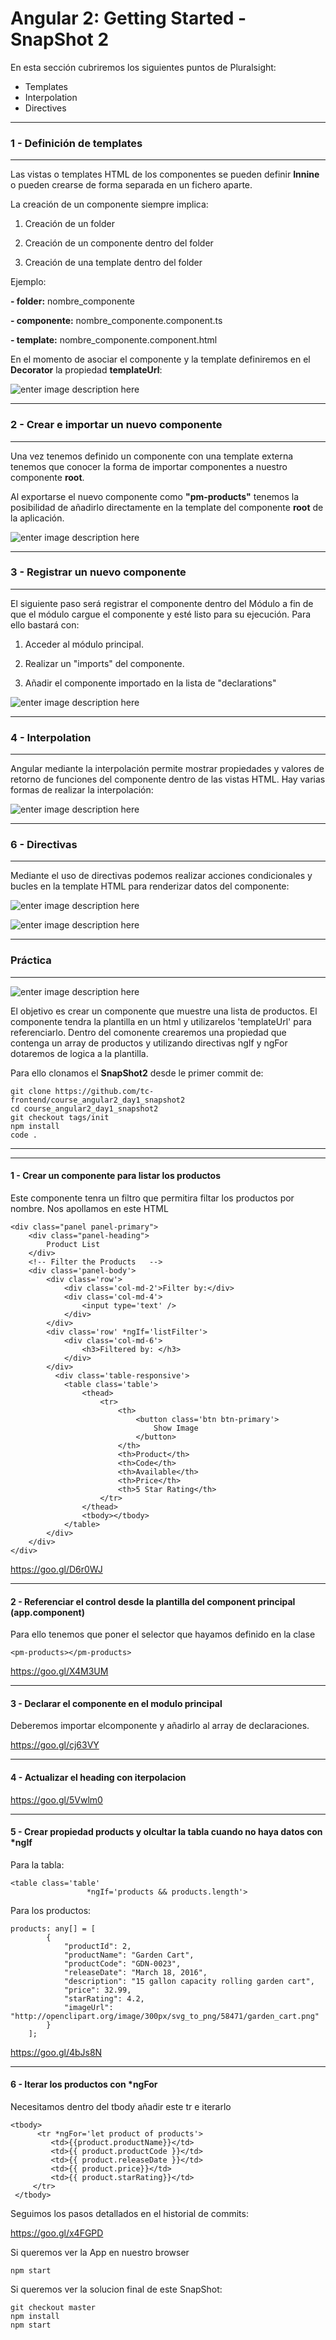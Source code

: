 


Angular 2: Getting Started - SnapShot 2
===================

En esta sección cubriremos los siguientes puntos de Pluralsight:

 - Templates
 - Interpolation
 - Directives


----------


### 1 - Definición de templates


----------


Las vistas o templates HTML de los componentes se pueden definir **Innine** o pueden crearse de forma separada en un fichero aparte.


La creación de un componente siempre implica:


1. Creación de un folder


2. Creación de un componente dentro del folder


3. Creación de una template dentro del folder
 
 
Ejemplo:
 
 
**- folder:** nombre_componente

**- componente:** nombre_componente.component.ts
 
**- template:** nombre_componente.component.html
 

En el momento de asociar el componente y la template definiremos en el **Decorator** la propiedad **templateUrl**:

![enter image description here](https://i.imgur.com/tyNspLM.jpg)


----------


### 2 - Crear e importar un nuevo componente


----------



Una vez tenemos definido un componente con una template externa tenemos que conocer la forma de importar componentes a nuestro componente **root**. 


Al exportarse el nuevo componente como **"pm-products"** tenemos la posibilidad de añadirlo directamente en la template del componente **root** de la aplicación.

![enter image description here](https://i.imgur.com/iQYayVU.jpg)


----------


### 3 - Registrar un nuevo componente


----------


El siguiente paso será registrar el componente dentro del Módulo a fin de que el módulo cargue el componente y esté listo para su ejecución. Para ello bastará con:

1. Acceder al módulo principal.


2. Realizar un "imports" del componente.


3. Añadir el componente importado en la lista de "declarations"


![enter image description here](https://i.imgur.com/MhLBYjQ.png)



----------


### 4 - Interpolation


----------


Angular mediante la interpolación permite mostrar propiedades y valores de retorno de funciones del componente dentro de las vistas HTML. 
Hay varias formas de realizar la interpolación:

![enter image description here](https://i.imgur.com/XnolA73.jpg)




----------


### 6 - Directivas


----------


Mediante el uso de directivas podemos realizar acciones condicionales y bucles en la template HTML para renderizar datos del componente:
 

![enter image description here](https://i.imgur.com/kHW1wd1.jpg)


![enter image description here](https://i.imgur.com/TVMSmnz.jpg)


----------


### Práctica


----------



![enter image description here](https://i.imgur.com/EW0hShu.png)


El objetivo es crear un componente que muestre una lista de productos. 
El componente tendra la plantilla en un html y utilizarelos 'templateUrl' para referenciarlo.
Dentro del comonente crearemos una propiedad que contenga un array de productos y utilizando directivas ngIf y ngFor dotaremos de logica a la plantilla. 

Para ello clonamos el **SnapShot2** desde le primer commit de:

    git clone https://github.com/tc-frontend/course_angular2_day1_snapshot2
    cd course_angular2_day1_snapshot2
    git checkout tags/init
    npm install
    code .
-----
-----
#### 1 - Crear un componente para listar los productos
Este componente tenra un filtro que permitira filtar los productos por nombre.
Nos apollamos en este HTML 

    <div class="panel panel-primary">
        <div class="panel-heading">
            Product List
        </div>
        <!-- Filter the Products   -->
        <div class='panel-body'>
            <div class='row'>
                <div class='col-md-2'>Filter by:</div>
                <div class='col-md-4'>
                    <input type='text' />
                </div>
            </div>
            <div class='row' *ngIf='listFilter'>
                <div class='col-md-6'>
                    <h3>Filtered by: </h3>
                </div>
            </div>
              <div class='table-responsive'>
                <table class='table'>
                    <thead>
                        <tr>
                            <th>
                                <button class='btn btn-primary'>
                                    Show Image
                                </button>
                            </th>
                            <th>Product</th>
                            <th>Code</th>
                            <th>Available</th>
                            <th>Price</th>
                            <th>5 Star Rating</th>
                        </tr>
                    </thead>
                    <tbody></tbody>
                </table>
            </div> 
        </div>
    </div> 

 https://goo.gl/D6r0WJ
 
----------
#### 2 - Referenciar el control desde la plantilla del component principal (app.component)
Para ello tenemos que poner el selector que hayamos definido en la clase

    <pm-products></pm-products>
https://goo.gl/X4M3UM

----------
#### 3 -  Declarar el componente en el modulo principal
Deberemos importar elcomponente y añadirlo al array de declaraciones.

https://goo.gl/cj63VY

----------
#### 4 - Actualizar el heading con iterpolacion


https://goo.gl/5Vwlm0


----------
#### 5 - Crear propiedad products y olcultar la tabla cuando no haya datos con *ngIf

Para la tabla:

    <table class='table'
                     *ngIf='products && products.length'>

Para los productos:

    products: any[] = [
            {
                "productId": 2,
                "productName": "Garden Cart",
                "productCode": "GDN-0023",
                "releaseDate": "March 18, 2016",
                "description": "15 gallon capacity rolling garden cart",
                "price": 32.99,
                "starRating": 4.2,
                "imageUrl": "http://openclipart.org/image/300px/svg_to_png/58471/garden_cart.png"
            }
        ];

https://goo.gl/4bJs8N

----------
#### 6 - Iterar los productos con *ngFor

Necesitamos dentro del tbody añadir este tr e iterarlo

    <tbody>
          <tr *ngFor='let product of products'>
             <td>{{product.productName}}</td>
             <td>{{ product.productCode }}</td>
             <td>{{ product.releaseDate }}</td>
             <td>{{ product.price}}</td>
             <td>{{ product.starRating}}</td>
         </tr>
     </tbody>




 
Seguimos los pasos detallados en el historial de commits:

  https://goo.gl/x4FGPD 
  
Si queremos ver la App en nuestro browser

    npm start

Si queremos ver la solucion final de este SnapShot:

    git checkout master
    npm install
    npm start





